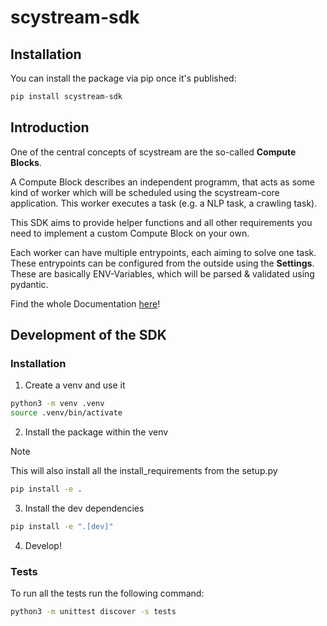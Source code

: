 # scystream-sdk

## Installation

You can install the package via pip once it's published:

```bash
pip install scystream-sdk
```

## Introduction

One of the central concepts of scystream are the so-called **Compute Blocks**.

A Compute Block describes an independent programm, that acts as some kind of worker
which will be scheduled using the scystream-core application.
This worker executes a task (e.g. a NLP task, a crawling task).

This SDK aims to provide helper functions and all other requirements you need to implement
a custom Compute Block on your own.

Each worker can have multiple entrypoints, each aiming to solve one task.
These entrypoints can be configured from the outside using the **Settings**.
These are basically ENV-Variables, which will be parsed & validated using pydantic.

Find the whole Documentation [here](https://docs-scystream.go.iso.rwth-aachen.de/)!

## Development of the SDK

### Installation

1. Create a venv and use it

```bash
python3 -m venv .venv
source .venv/bin/activate
```

2. Install the package within the venv 

> [!NOTE]
> This will also install all the install_requirements from the setup.py

```bash
pip install -e .
```

3. Install the dev dependencies

```bash
pip install -e ".[dev]"
```

4. Develop!

### Tests

To run all the tests run the following command:

```bash
python3 -m unittest discover -s tests
```

